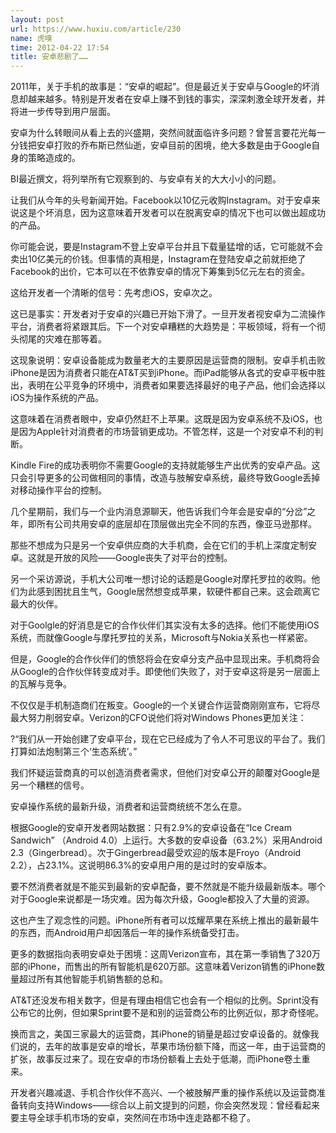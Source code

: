 ```yaml
---
layout: post
url: https://www.huxiu.com/article/230
name: 虎嗅
time: 2012-04-22 17:54
title: 安卓悲剧了……
---
```

2011年，关于手机的故事是：“安卓的崛起”。但是最近关于安卓与Google的坏消息却越来越多。特别是开发者在安卓上赚不到钱的事实，深深刺激全球开发者，并将进一步传导到用户层面。

安卓为什么转眼间从看上去的兴盛期，突然间就面临许多问题？曾誓言要花光每一分钱把安卓打败的乔布斯已然仙逝，安卓目前的困境，绝大多数是由于Google自身的策略造成的。

BI最近撰文，将列举所有它观察到的、与安卓有关的大大小小的问题。

让我们从今年的头号新闻开始。Facebook以10亿元收购Instagram。对于安卓来说这是个坏消息，因为这意味着开发者可以在脱离安卓的情况下也可以做出超成功的产品。

你可能会说，要是Instagram不登上安卓平台并且下载量猛增的话，它可能就不会卖出10亿美元的价钱。但事情的真相是，Instagram在登陆安卓之前就拒绝了Facebook的出价，它本可以在不依靠安卓的情况下筹集到5亿元左右的资金。

这给开发者一个清晰的信号：先考虑iOS，安卓次之。

这已是事实：开发者对于安卓的兴趣已开始下滑了。一旦开发者视安卓为二流操作平台，消费者将紧跟其后。下一个对安卓糟糕的大趋势是：平板领域，将有一个彻头彻尾的灾难在那等着。

这现象说明：安卓设备能成为数量老大的主要原因是运营商的限制。安卓手机击败iPhone是因为消费者只能在AT&T买到iPhone。而iPad能够从各式的安卓平板中胜出，表明在公平竞争的环境中，消费者如果要选择最好的电子产品，他们会选择以iOS为操作系统的产品。

这意味着在消费者眼中，安卓仍然赶不上苹果。这既是因为安卓系统不及iOS，也是因为Apple针对消费者的市场营销更成功。不管怎样，这是一个对安卓不利的判断。

Kindle Fire的成功表明你不需要Google的支持就能够生产出优秀的安卓产品。这只会引导更多的公司做相同的事情，改造与肢解安卓系统，最终导致Google丢掉对移动操作平台的控制。

几个星期前，我们与一个业内消息源聊天，他告诉我们今年会是安卓的“分岔”之年，即所有公司共用安卓的底层却在顶层做出完全不同的东西，像亚马逊那样。

那些不想成为只是另一个安卓供应商的大手机商，会在它们的手机上深度定制安卓。这就是开放的风险——Google丧失了对平台的控制。

另一个采访源说，手机大公司唯一想讨论的话题是Google对摩托罗拉的收购。他们为此感到困扰且生气，Google居然想变成苹果，软硬件都自己来。这会疏离它最大的伙伴。

对于Goolgle的好消息是它的合作伙伴们其实没有太多的选择。他们不能使用iOS系统，而就像Google与摩托罗拉的关系，Microsoft与Nokia关系也一样紧密。

但是，Google的合作伙伴们的愤怒将会在安卓分支产品中显现出来。手机商将会从Google的合作伙伴转变成对手。即使他们失败了，对于安卓这将是另一层面上的瓦解与竞争。

不仅仅是手机制造商们在叛变。Google的一个关键合作运营商刚刚宣布，它将尽最大努力削弱安卓。Verizon的CFO说他们将对Windows Phones更加关注：

?“我们从一开始创建了安卓平台，现在它已经成为了令人不可思议的平台了。我们打算如法炮制第三个‘生态系统’。”

我们怀疑运营商真的可以创造消费者需求，但他们对安卓公开的颠覆对Google是另一个糟糕的信号。

安卓操作系统的最新升级，消费者和运营商统统不怎么在意。

根据Google的安卓开发者网站数据：只有2.9%的安卓设备在“Ice Cream Sandwich” （Android 4.0）上运行。大多数的安卓设备（63.2%）采用Android 2.3（Gingerbread）。次于Gingerbread最受欢迎的版本是Froyo（Android 2.2），占23.1%。这说明86.3%的安卓用户用的是过时的安卓版本。

要不然消费者就是不能买到最新的安卓配备，要不然就是不能升级最新版本。哪个对于Google来说都是一场灾难。因为每次升级，Google都投入了大量的资源。

这也产生了观念性的问题。iPhone所有者可以炫耀苹果在系统上推出的最新最牛的东西，而Android用户却因落后一年的操作系统备受打击。

更多的数据指向表明安卓处于困境：这周Verizon宣布，其在第一季销售了320万部的iPhone，而售出的所有智能机是620万部。这意味着Verizon销售的iPhone数量超过所有其他智能手机销售额的总和。

AT&T还没发布相关数字，但是有理由相信它也会有一个相似的比例。Sprint没有公布它的比例，但如果Sprint要不是和别的运营商公布的比例近似，那才奇怪呢。

换而言之，美国三家最大的运营商，其iPhone的销量是超过安卓设备的。就像我们说的，去年的故事是安卓的增长，苹果市场份额下降，而这一年，由于运营商的扩张，故事反过来了。现在安卓的市场份额看上去处于低潮，而iPhone卷土重来。

开发者兴趣减退、手机合作伙伴不高兴、一个被肢解严重的操作系统以及运营商准备转向支持Windows——综合以上前文提到的问题，你会突然发现：曾经看起来要主导全球手机市场的安卓，突然间在市场中连走路都不稳了。

